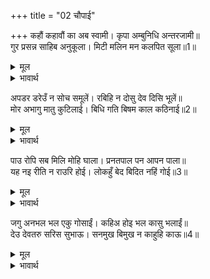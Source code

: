 +++
title = "02 चौपाई"

+++
कहौं कहावौं का अब स्वामी। कृपा अम्बुनिधि अन्तरजामी॥  
गुर प्रसन्न साहिब अनुकूला। मिटी मलिन मन कलपित सूला॥1॥  

<details><summary>मूल</summary>

कहौं कहावौं का अब स्वामी। कृपा अम्बुनिधि अन्तरजामी॥  
गुर प्रसन्न साहिब अनुकूला। मिटी मलिन मन कलपित सूला॥1॥  
</details>

<details><summary>भावार्थ</summary>

हे स्वामी! हे कृपा के समुद्र! हे अन्तर्यामी! अब मैं (अधिक) क्या कहूँ और क्या कहाऊँ? गुरु महाराज को प्रसन्न और स्वामी को अनुकूल जानकर मेरे मलिन मन की कल्पित पीडा मिट गई॥1॥  
</details>

अपडर डरेउँ न सोच समूलें। रबिहि न दोसु देव दिसि भूलें॥  
मोर अभागु मातु कुटिलाई। बिधि गति बिषम काल कठिनाई॥2॥  

<details><summary>मूल</summary>

अपडर डरेउँ न सोच समूलें। रबिहि न दोसु देव दिसि भूलें॥  
मोर अभागु मातु कुटिलाई। बिधि गति बिषम काल कठिनाई॥2॥  
</details>

<details><summary>भावार्थ</summary>

मैं मिथ्या डर से ही डर गया था। मेरे सोच की जड ही न थी। दिशा भूल जाने पर हे देव! सूर्य का दोष नहीं है। मेरा दुर्भाग्य, माता की कुटिलता, विधाता की टेढी चाल और काल की कठिनता,॥2॥  
</details>

पाउ रोपि सब मिलि मोहि घाला। प्रनतपाल पन आपन पाला॥  
यह नइ रीति न राउरि होई। लोकहुँ बेद बिदित नहिं गोई॥3॥  

<details><summary>मूल</summary>

पाउ रोपि सब मिलि मोहि घाला। प्रनतपाल पन आपन पाला॥  
यह नइ रीति न राउरि होई। लोकहुँ बेद बिदित नहिं गोई॥3॥  
</details>

<details><summary>भावार्थ</summary>

इन सबने मिलकर पैर रोपकर (प्रण करके) मुझे नष्ट कर दिया था, परन्तु शरणागत के रक्षक आपने अपना (शरणागत की रक्षा का) प्रण निबाहा (मुझे बचा लिया)। यह आपकी कोई नई रीति नहीं है। यह लोक और वेदों में प्रकट है, छिपी नहीं है॥3॥  
</details>

जगु अनभल भल एकु गोसाईं। कहिअ होइ भल कासु भलाईं॥  
देउ देवतरु सरिस सुभाऊ। सनमुख बिमुख न काहुहि काऊ॥4॥  

<details><summary>मूल</summary>

जगु अनभल भल एकु गोसाईं। कहिअ होइ भल कासु भलाईं॥  
देउ देवतरु सरिस सुभाऊ। सनमुख बिमुख न काहुहि काऊ॥4॥  
</details>

<details><summary>भावार्थ</summary>

सारा जगत बुरा (करने वाला) हो, किन्तु हे स्वामी! केवल एक आप ही भले (अनुकूल) हों, तो फिर कहिए, किसकी भलाई से भला हो सकता है? हे देव! आपका स्वभाव कल्पवृक्ष के समान है, वह न कभी किसी के सम्मुख (अनुकूल) है, न विमुख (प्रतिकूल)॥4॥  
</details>

<div class="audioEmbed"  caption="AIR-वाचनम्" src="https://archive
.org/download/rAmcharitmAnas-AIR/EPI-221.mp3"></div>
